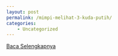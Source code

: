 ```yaml
---
layout: post
permalink: /mimpi-melihat-3-kuda-putih/
categories:
    - Uncategorized
---
```


[Baca Selengkapnya](/08)